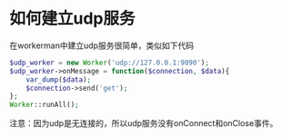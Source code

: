 # 如何建立udp服务

在workerman中建立udp服务很简单，类似如下代码

```php
$udp_worker = new Worker('udp://127.0.0.1:9090');
$udp_worker->onMessage = function($connection, $data){
    var_dump($data);
    $connection->send('get');
};
Worker::runAll();
```

注意：因为udp是无连接的，所以udp服务没有onConnect和onClose事件。
